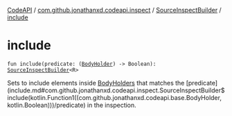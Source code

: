 [CodeAPI](../../index.md) / [com.github.jonathanxd.codeapi.inspect](../index.md) / [SourceInspectBuilder](index.md) / [include](.)

# include

`fun include(predicate: (`[`BodyHolder`](../../com.github.jonathanxd.codeapi.base/-body-holder/index.md)`) -> Boolean): `[`SourceInspectBuilder`](index.md)`<R>`

Sets to include elements inside [BodyHolders](../../com.github.jonathanxd.codeapi.base/-body-holder/index.md) that matches the [predicate](include.md#com.github.jonathanxd.codeapi.inspect.SourceInspectBuilder$include(kotlin.Function1((com.github.jonathanxd.codeapi.base.BodyHolder, kotlin.Boolean)))/predicate) in the inspection.

